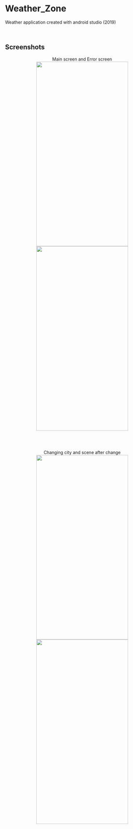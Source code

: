 # Weather_Zone
Weather application created with android studio (2019)


</br>

## Screenshots

<p align="center">
Main screen and Error screen
</br>
<img src=https://user-images.githubusercontent.com/50884054/106898955-175e2a80-66f5-11eb-9af9-a2bbde1024cd.jpg height="600" width="300">  <img src=https://user-images.githubusercontent.com/50884054/106899668-ed593800-66f5-11eb-8f7e-ddf310f57429.jpg height="600" width="300">
</p>

</br>
</br>

<p align="center">
Changing city and scene after change
</br>
<img src=https://user-images.githubusercontent.com/50884054/106899443-a66b4280-66f5-11eb-89dd-7975389639e9.jpg height="600" width="300">  <img src=https://user-images.githubusercontent.com/50884054/106899484-b3883180-66f5-11eb-9f16-57f77ca6d25c.jpg height="600" width="300">
</br>
</p>
